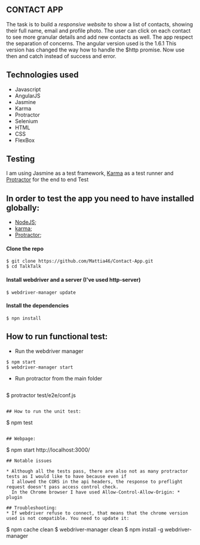 ## CONTACT APP
The task is to build a *responsive website* to show a list of contacts, showing their full name, email and profile photo.
The user can click on each contact to see more granular details and add new contacts as well.
The app respect the separation of concerns.
The angular version used is the 1.6.1 This version has changed the way how to handle the $http promise. Now use then and
catch instead of success and error. 

## Technologies used

* Javascript
* AngularJS
* Jasmine
* Karma
* Protractor
* Selenium
* HTML
* CSS
* FlexBox

## Testing

I am using Jasmine as a test framework, [Karma](https://karma-runner.github.io/0.13/index.html) as a test runner and [Protractor](http://angular.github.io/protractor/#/) for the end to end Test

## In order to test the app you need to have installed globally:

* [NodeJS](https://nodejs.org/en/);
* [karma](https://karma-runner.github.io/0.13/index.html);
* [Protractor](http://angular.github.io/protractor/#/);

#### Clone the repo
```
$ git clone https://github.com/Mattia46/Contact-App.git
$ cd TalkTalk
```

#### Install webdriver and a server (I've used http-server)
  ```
$ webdriver-manager update
  ```

####  Install the dependencies
```
$ npn install
```

## How to run functional test:

* Run the webdriver manager
```
$ npm start
$ webdriver-manager start
```
* Run protractor from the main folder
  ```
$ protractor test/e2e/conf.js
  ```

## How to run the unit test:
```
$ npm test
  ```

## Webpage:
  ```
$ npm start
http://localhost:3000/
```
## Notable issues

* Although all the tests pass, there are also not as many protractor tests as I would like to have because even if
  I allowed the CORS in the api headers, the response to preflight request doesn't pass access control check.
  In the Chrome browser I have used Allow-Control-Allow-Origin: * plugin

## Troubleshooting:
* If webdriver refuse to connect, that means that the chrome version used is not compatible. You need to update it:
```
$ npm cache clean
$ webdriver-manager clean
$ npm install -g webdriver-manager
```
